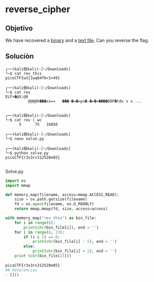 # reverse_cipher
## Objetivo
We have recovered a [binary](https://jupiter.challenges.picoctf.org/static/7aa5f383ec616fe9d72c2ffe1fabd0d9/rev) and a [text file](https://jupiter.challenges.picoctf.org/static/7aa5f383ec616fe9d72c2ffe1fabd0d9/rev_this). Can you reverse the flag.

## Soluciòn
```shell
┌──(kali㉿kali)-[~/Downloads]
└─$ cat rev_this
picoCTF{w1{1wq84fb<1>49}     

┌──(kali㉿kali)-[~/Downloads] 
└─$ cat rev     
ELF>�@X:@8
          @@@@h���xx==   ���-�=�=px�-�=�=����DDP�tdx x x ...
          
                                                                                 
┌──(kali㉿kali)-[~/Downloads]
└─$ cat rev | wc
      5      75   16856
                                                                                 
┌──(kali㉿kali)-[~/Downloads]
└─$ nano solve.py
                                                                                 
┌──(kali㉿kali)-[~/Downloads]
└─$ python solve.py 
picoCTF{r3v3rs312528e05}
                                                                                
```

Solve.py
```python
import os
import mmap

def memory_map(filename, access=mmap.ACCESS_READ):
    size = os.path.getsize(filename)
    fd = os.open(filename, os.O_RDONLY)
    return mmap.mmap(fd, size, access=access)

with memory_map("rev_this") as bin_file:
    for i in range(8):
        print(chr(bin_file[i]), end = '')
    for i in range(8, 23):
        if (i & 1) == 0:
            print(chr(bin_file[i] - 5), end = '')
        else:
            print(chr(bin_file[i] + 2), end = '')
    print (chr(bin_file[23]))
                                                                                                                                                            ```
picoCTF{r3v3rs312528e05}
## Referencias
- []()